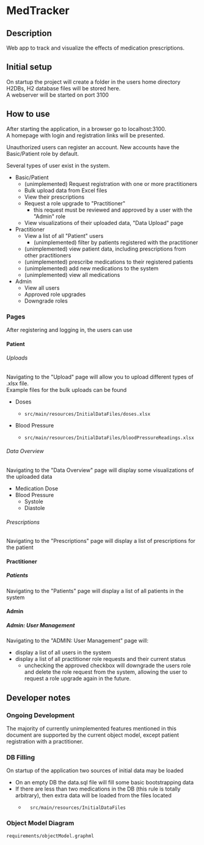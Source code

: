 # MedTracker
## Description

Web app to track and visualize the effects of medication prescriptions.

## Initial setup
On startup the project will create a folder in the users home directory H2DBs, H2 database files will be stored here.\
A webserver will be started on port 3100

## How to use
After starting the application, in a browser go to localhost:3100.\
A homepage with login and registration links will be presented.

Unauthorized users can register an account. New accounts have the Basic/Patient role by default.

Several types of user exist in the system.
- Basic/Patient
  - (unimplemented) Request registration with one or more practitioners
  - Bulk upload data from Excel files
  - View their prescriptions
  - Request a role upgrade to "Practitioner"
    - this request must be reviewed and approved by a user with the "Admin" role
  - View visualizations of their uploaded data, "Data Upload" page
- Practitioner
  - View a list of all "Patient" users
    - (unimplemented) filter by patients registered with the practitioner
  - (unimplemented) view patient data, including prescriptions from other practitioners
  - (unimplemented) prescribe medications to their registered patients
  - (unimplemented) add new medications to the system
  - (unimplemented) view all medications
- Admin
  - View all users 
  - Approved role upgrades
  - Downgrade roles



### Pages
After registering and logging in, the users can use 
#### Patient
###### Uploads
Navigating to the "Upload" page will allow you to upload different types of .xlsx file.\
Example files for the bulk uploads can be found
- Doses
  - ```
    src/main/resources/InitialDataFiles/doses.xlsx
    ```
- Blood Pressure
  - ``` 
    src/main/resources/InitialDataFiles/bloodPressureReadings.xlsx
    ```
###### Data Overview
Navigating to the "Data Overview" page will display some visualizations of the uploaded data
- Medication Dose
- Blood Pressure
  - Systole
  - Diastole

###### Prescriptions
Navigating to the "Prescriptions" page will display a list of prescriptions for the patient

#### Practitioner
##### Patients
Navigating to the "Patients" page will display a list of all patients in the system

#### Admin
##### Admin: User Management
Navigating to the "ADMIN: User Management" page will:
- display a list of all users in the system
- display a list of all practitioner role requests and their current status
  - unchecking the approved checkbox will downgrade the users role and delete the role request from the system, 
allowing the user to request a role upgrade again in the future.

## Developer notes
### Ongoing Development
The majority of currently unimplemented features mentioned in this document are supported by the current object model,
except patient registration with a practitioner.

### DB Filling
On startup of the application two sources of initial data may be loaded
- On an empty DB the data.sql file will fill some basic bootstrapping data
- If there are less than two medications in the DB (this rule is totally arbitrary), then extra data will be loaded from the files located
  - ``` 
      src/main/resources/InitialDataFiles
      ```
    
### Object Model Diagram
```
requirements/objectModel.graphml
```

